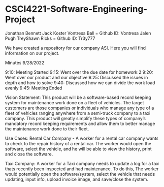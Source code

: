 # CSCI4221-Software-Engineering-Project
Jonathan Bennett Jack Koster Vontresa Ball = Github ID: Vontresa Jalen Pugh TreyShawn Ricks = Github ID: Tr3y777

We have created a repository for our company ASI. Here you will find information on our project.

Minutes 9/28/2022

9:10: Meeting Started
9:15: Went over the due date for homework 2
9:20: Went over our product and our objective
9:25: Discussed the issues in depth and how to solve
9:40: Discussed how we can divide the work load evenly
9:45: Meeting Ended

Vision Statement: This product will be a software-based record keeping system for maintenance work done on a fleet of vehicles. The target customers are those companies or individuals who manage any type of a fleet of vehicles ranging anywhere from a semi-truck company to a taxi company. This product will greatly simplify these types of company’s mandatory record keeping requirements and allow them to better manage the maintenance work done to their fleet.

Use Cases:
Rental Car Company - A worker for a rental car company wants to check to the repair history of a rental car. The worker would open the software, select the vehicle, and he will be able to view the history, print and close the software.

Taxi Company: A worker for a Taxi company needs to update a log for a taxi thats recently been inspected and had maintenance. To do this, The worker would potentially open the software/system, select the vehicle that needs updating, input info, upload invoice image, and save/close the system.